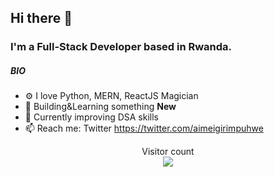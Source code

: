 ## Hi there 👋

### I'm a Full-Stack Developer based in Rwanda.

##### BIO

- ⚙️ I love Python, MERN, ReactJS Magician
- 🌱 Building&Learning something **New**
- 🌱 Currently improving DSA skills
- 📫 Reach me: Twitter https://twitter.com/aimeigirimpuhwe
<p align="center"> 
  Visitor count<br>
  <img src="https://profile-counter.glitch.me/igaimerca/count.svg" />
</p>
